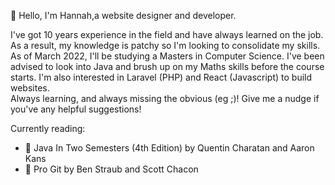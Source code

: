 <!---
list of emojis: https://gist.github.com/rxaviers/7360908
--->

👋 Hello, I'm Hannah,a website designer and developer.</br>

I've got 10 years experience in the field and have always learned on the job.
As a result, my knowledge is patchy so I'm looking to consolidate my skills.
As of March 2022, I'll be studying a Masters in Computer Science.
I've been advised to look into Java and brush up on my Maths skills before the course starts.
I'm also interested in Laravel (PHP) and React (Javascript) to build websites.
</br>Always learning, and always missing the obvious (eg ;)! Give me a nudge if you've any helpful suggestions!

Currently reading:
- :green_book: Java In Two Semesters (4th Edition) by Quentin Charatan and Aaron Kans
- :blue_book: Pro Git by Ben Straub and Scott Chacon
